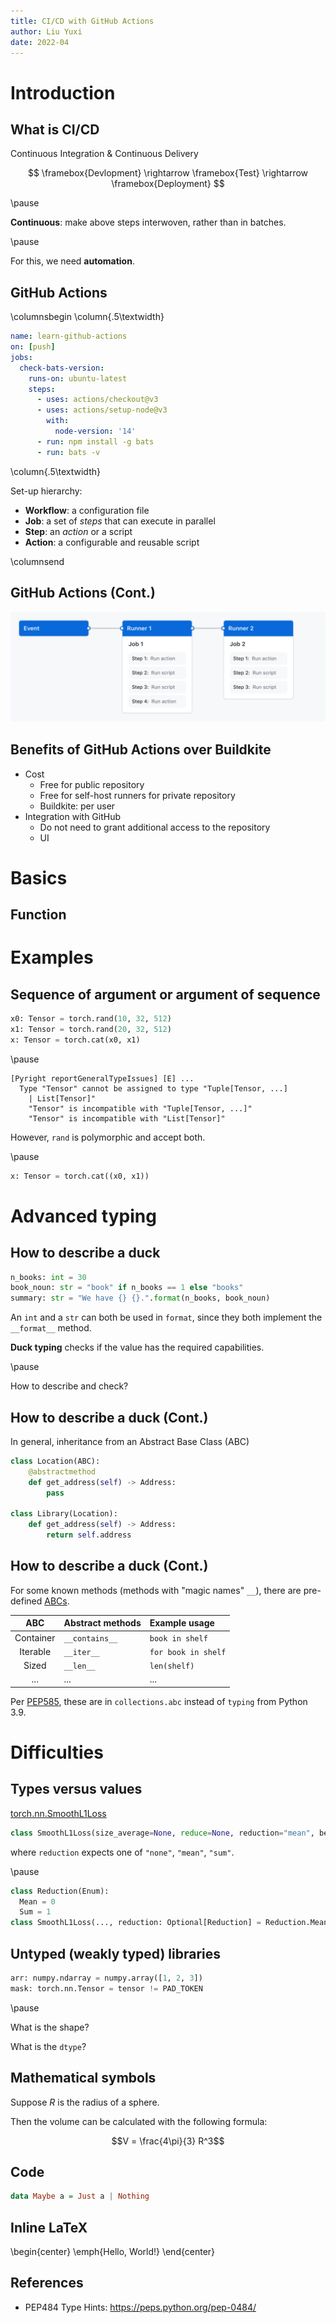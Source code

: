 ```yaml
---
title: CI/CD with GitHub Actions
author: Liu Yuxi
date: 2022-04
---
```


# Introduction

## What is CI/CD

Continuous Integration & Continuous Delivery

$$
    \framebox{Devlopment} \rightarrow \framebox{Test} \rightarrow \framebox{Deployment}
$$

\pause

**Continuous**: make above steps interwoven, rather than in batches.

\pause

For this, we need **automation**.

## GitHub Actions

\columnsbegin
\column{.5\textwidth}

```yaml
name: learn-github-actions
on: [push]
jobs:
  check-bats-version:
    runs-on: ubuntu-latest
    steps:
      - uses: actions/checkout@v3
      - uses: actions/setup-node@v3
        with:
          node-version: '14'
      - run: npm install -g bats
      - run: bats -v
```

\column{.5\textwidth}

Set-up hierarchy:

- **Workflow**: a configuration file
- **Job**: a set of *steps* that can execute in parallel
- **Step**: an *action* or a script
- **Action**: a configurable and reusable script

\columnsend

## GitHub Actions (Cont.)

![Runtime overview](assets/img/overview-actions-simple.png)

## Benefits of GitHub Actions over Buildkite

- Cost
  - Free for public repository
  - Free for self-host runners for private repository
  - Buildkite: per user
- Integration with GitHub
  - Do not need to grant additional access to the repository
  - UI

# Basics

## Function


# Examples

## Sequence of argument or argument of sequence

```python
x0: Tensor = torch.rand(10, 32, 512)
x1: Tensor = torch.rand(20, 32, 512)
x: Tensor = torch.cat(x0, x1)
```

\pause

```
[Pyright reportGeneralTypeIssues] [E] ...
  Type "Tensor" cannot be assigned to type "Tuple[Tensor, ...]
    | List[Tensor]"
    "Tensor" is incompatible with "Tuple[Tensor, ...]"
    "Tensor" is incompatible with "List[Tensor]"
```

However, `rand` is polymorphic and accept both.

\pause

```python
x: Tensor = torch.cat((x0, x1))
```

# Advanced typing

## How to describe a duck

```python
n_books: int = 30
book_noun: str = "book" if n_books == 1 else "books"
summary: str = "We have {} {}.".format(n_books, book_noun)
```

An `int` and a `str` can both be used in `format`, since they both implement the `__format__` method.

**Duck typing** checks if the value has the required capabilities.

\pause

How to describe and check?

## How to describe a duck (Cont.)

In general, inheritance from an Abstract Base Class (ABC)

```python
class Location(ABC):
    @abstractmethod
    def get_address(self) -> Address:
        pass

class Library(Location):
    def get_address(self) -> Address:
        return self.address
```

## How to describe a duck (Cont.)

For some known methods (methods with "magic names" `__`), there are pre-defined [ABCs](https://docs.python.org/3/library/collections.abc.html).

| ABC       | Abstract methods | Example usage       |
|:---------:|:-----------------|:--------------------|
| Container | `__contains__`   | `book in shelf`     |
| Iterable  | `__iter__`       | `for book in shelf` |
| Sized     | `__len__`        | `len(shelf)`        |
| ...       | ...              | ...                 |

Per [PEP585](https://peps.python.org/pep-0585/), these are in `collections.abc` instead of `typing` from Python 3.9.

# Difficulties

## Types versus values

[torch.nn.SmoothL1Loss](https://pytorch.org/docs/stable/generated/torch.nn.SmoothL1Loss.html)

```python
class SmoothL1Loss(size_average=None, reduce=None, reduction="mean", beta=1.0)
```

where `reduction` expects one of `"none"`, `"mean"`, `"sum"`.

\pause

```python
class Reduction(Enum):
  Mean = 0
  Sum = 1
class SmoothL1Loss(..., reduction: Optional[Reduction] = Reduction.Mean)
```

## Untyped (weakly typed) libraries

```python
arr: numpy.ndarray = numpy.array([1, 2, 3])
mask: torch.nn.Tensor = tensor != PAD_TOKEN
```

\pause

What is the shape?

What is the `dtype`?

## Mathematical symbols

Suppose $R$ is the radius of a sphere.

Then the volume can be calculated with the following formula:

$$V = \frac{4\pi}{3} R^3$$

## Code

```hs
data Maybe a = Just a | Nothing
```

## Inline LaTeX

\begin{center}
  \emph{Hello, World!}
\end{center}

## References

- PEP484 Type Hints: https://peps.python.org/pep-0484/
